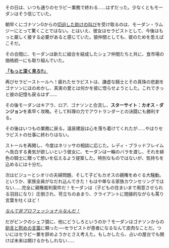 <!-- title: モーダン・ラムジー -->
<!-- status: 生存 -->

その日は、いつも通りのセラピー業務で終わる……はずだった。少なくともモーダンはそう信じていた。

朝早くにゴナソンGからの[切迫した助けの叫び](https://www.youtube.com/live/ABO6qUKDBG0?si=erILWy8VCbyY6pl8&t=359)を受け取るのは、モーダン・ラムジーにとって驚くことではない。とはいえ、彼女はセラピストとして、今後はもっと厳しく接する必要があると感じていた。狼仲間としても、彼のためを思えばこそだ。

その合間に、モーダンは新たに組合を結成したシェフ仲間たちと共に、食市場の価格統一にも取り組んでいた。

[**「もっと深く見ろ!!」**](#embed:https://www.youtube.com/live/ABO6qUKDBG0?si=CANHm4diKaH_wEQx&t=2710)

再びセラピーストールへ！疲れたセラピストは、謙虚な騎士とその真珠の悲劇をゴナソンにほのめかし、真実の愛とは何かを彼に悟らせようとした。これできっと彼の記憶も戻るはず……

その後モーダンはキアラ、ロア、ゴナソンと合流し、**スターサイト：カオス・ダンジョン**を素早く攻略。そして料理の力でアウトランダーとの決闘にも勝利する。

その後はいつもの業務に戻る。温泉建設は心を落ち着けてくれたが……やはりセラピストの仕事に終わりはない。

ストールを再開し、今度はネリッサの相談に応じた。レディ・ブラッドフレイムへ告白する勇気が欲しいという彼女に、モーダンは一輪のバラを渡し、それを緋色の騎士に贈って想いを伝えるよう提案した。特別なものではないが、気持ちを込めるには十分だ。

次はビジューとシオリの夫婦問題、そして子どもカオスの親権をめぐる大騒動。というか、家族全員がなだれ込んできた！もはや単なる家族カウンセリングではない……完全に親権裁判案件だ！モーダンは（子どもの住まいまで用意させられる羽目になり）圧倒され、苛立ちのあまり、クライアントに間接的ながらも罵り言葉を吐くほど！

[_なんて非プロフェッショナルなんだ！_](#embed:https://www.youtube.com/live/ABO6qUKDBG0?si=8wRcb_rUHunL6g-l&t=15020)

だがピンクのシェフ狼に、他にどうしろというのか？モーダンはゴナソンからの[助言と慰めの言葉](https://www.youtube.com/live/ABO6qUKDBG0?si=2mHBa7quw2R5pts9)に頼った──セラピストが患者になるなんて皮肉なことだ。ついにはセラピー業を辞めようかとさえ考えた。もしかしたら、占いの屋台でも開けば未来は開けるかもしれない……

